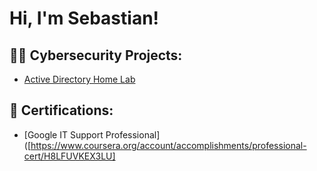<h1>Hi, I'm Sebastian!
  
<h2>👨‍💻 Cybersecurity Projects:</h2>

  - [Active Directory Home Lab](https://github.com/sourcecodewithsebas/LABURL)
    
<h2>📄 Certifications:</h2>

- [Google IT Support Professional]([https://www.coursera.org/account/accomplishments/professional-cert/H8LFUVKEX3LU]
  
